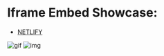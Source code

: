# Iframe Embed Showcase:


- [NETLIFY](https://app.netlify.com/sites/)

![gif](./iframes.gif)
![img](./embed-playground.png)
